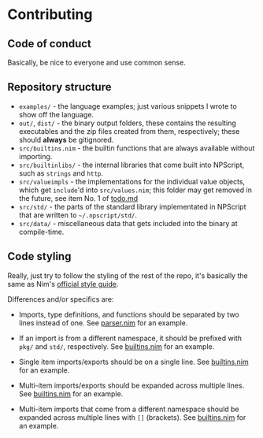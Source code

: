 # Contributing

## Code of conduct

Basically, be nice to everyone and use common sense.

## Repository structure

- `examples/` - the language examples; just various snippets I wrote to show off the language.
- `out/`, `dist/` - the binary output folders, these contains the resulting executables and the zip files created from them, respectively; these should **always** be gitignored.
- `src/builtins.nim` - the builtin functions that are always available without importing.
- `src/builtinlibs/` - the internal libraries that come built into NPScript, such as `strings` and `http`.
- `src/valueimpls` - the implementations for the individual value objects, which get `include`'d into `src/values.nim`; this folder may get removed in the future, see item No. 1 of [todo.md](/todo.md)
- `src/std/` - the parts of the standard library implementated in NPScript that are written to `~/.npscript/std/`.
- `src/data/` - miscellaneous data that gets included into the binary at compile-time.

## Code styling

Really, just try to follow the styling of the rest of the repo, it's basically the same as Nim's [official style guide](https://nim-lang.org/docs/nep1.html).

Differences and/or specifics are:

- Imports, type definitions, and functions should be separated by two lines instead of one. See [parser.nim](/src/parser.nim) for an example.

- If an import is from a different namespace, it should be prefixed with `pkg/` and `std/`, respectively. See [builtins.nim](/src/builtins.nim) for an example.

- Single item imports/exports should be on a single line. See [builtins.nim](/src/builtins.nim) for an example.

- Multi-item imports/exports should be expanded across multiple lines. See [builtins.nim](/src/builtins.nim) for an example.

- Multi-item imports that come from a different namespace should be expanded across multiple lines with `[]` (brackets). See [builtins.nim](/src/builtins.nim) for an example.
